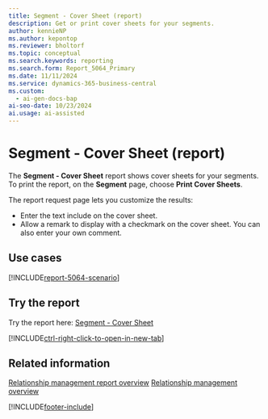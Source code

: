 ```yaml
---
title: Segment - Cover Sheet (report)
description: Get or print cover sheets for your segments. 
author: kennieNP
ms.author: kepontop
ms.reviewer: bholtorf
ms.topic: conceptual
ms.search.keywords: reporting
ms.search.form: Report_5064_Primary
ms.date: 11/11/2024
ms.service: dynamics-365-business-central
ms.custom:
  - ai-gen-docs-bap
ai-seo-date: 10/23/2024
ai.usage: ai-assisted
---
```


# Segment - Cover Sheet (report)

The **Segment - Cover Sheet** report shows cover sheets for your segments. To print the report, on the **Segment** page, choose **Print Cover Sheets**.

The report request page lets you customize the results:

- Enter the text include on the cover sheet.
- Allow a remark to display with a checkmark on the cover sheet. You can also enter your own comment.

## Use cases

[!INCLUDE[report-5064-scenario](../includes/report-5064-scenario-include.md)]

<!-- 

Prompt

Below is a report in an ERP system. Provide 3-4 use cases for different personas working with project management or finance for projects.

Format like this:    
  
As a <persona>, use the report to    
* use case 1  
* use case 2    

Do not capitalize the persona names. 

Do not start lines with "Use the data to"

## Report name
Segment - Cover Sheet

## Report description

### What the report does

### Use cases

Please include your data sources and URLs

-->

## Try the report

Try the report here: [Segment - Cover Sheet](https://businesscentral.dynamics.com?report=5064)

[!INCLUDE[ctrl-right-click-to-open-in-new-tab](../includes/ctrl-right-click-to-open-in-new-tab.md)]

## Related information

[Relationship management report overview](../marketing-reports.md)
[Relationship management overview](../marketing-relationship-management.md)

[!INCLUDE[footer-include](../includes/footer-banner.md)]
